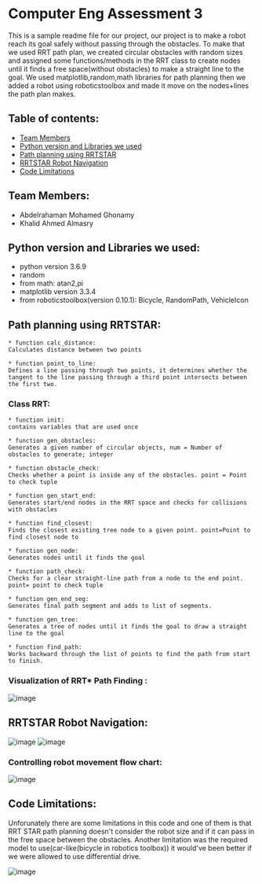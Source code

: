 # Computer Eng Assessment 3
This is a sample readme file for our project, our project is to make a robot reach its goal safely without passing through the obstacles. To make that we used RRT path plan, we created circular obstacles with random sizes and assigned some functions/methods in the RRT class to create nodes until it finds a free space(without obstacles) to make a straight line to the goal. We used matplotlib,random,math libraries for path planning then we added a robot using roboticstoolbox and made it move on the nodes+lines the path plan makes.

## Table of contents:
* [Team Members](#team-members)
* [Python version and Libraries we used](#python-version-and-libraries-we-used)
* [Path planning using RRTSTAR](#path-planning-using-rrtstar)
* [RRTSTAR Robot Navigation](#rrtstar-robot-navigation)
* [Code Limitations](#code-limitations)

## Team Members:
* Abdelrahaman Mohamed Ghonamy
* Khalid Ahmed Almasry

## Python version and Libraries we used:
* python version 3.6.9
* random
* from math: atan2,pi
* matplotlib version 3.3.4 
* from roboticstoolbox(version 0.10.1): Bicycle, RandomPath, VehicleIcon

## Path planning using RRTSTAR:
```
* function calc_distance:
Calculates distance between two points

* function point_to_line:
Defines a line passing through two points, it determines whether the tangent to the line passing through a third point intersects between the first two.
```
### Class RRT:
```
* function init:
contains variables that are used once

* function gen_obstacles:
Generates a given number of circular objects, num = Number of obstacles to generate; integer

* function obstacle_check: 
Checks whether a point is inside any of the obstacles. point = Point to check tuple

* function gen_start_end:
Generates start/end nodes in the RRT space and checks for collisions with obstacles

* function find_closest:
Finds the closest existing tree node to a given point. point=Point to find closest node to

* function gen_node:
Generates nodes until it finds the goal

* function path_check:
Checks for a clear straight-line path from a node to the end point. point= point to check tuple

* function gen_end_seg: 
Generates final path segment and adds to list of segments.

* function gen_tree:
Generates a tree of nodes until it finds the goal to draw a straight line to the goal

* function find_path:
Works backward through the list of points to find the path from start to finish.
```
### Visualization of RRT* Path Finding :
![image](https://user-images.githubusercontent.com/114488000/206672837-721498a7-f4e8-4ac8-a93e-75514b28df64.png)

## RRTSTAR Robot Navigation:
![image](https://user-images.githubusercontent.com/114488000/206672507-b934d52b-8eaf-409f-b91f-3f148f6ca0c2.png)
![image](https://user-images.githubusercontent.com/114488000/206672984-0bcb9327-531a-4084-8e58-22694f650bc5.png)

### Controlling robot movement flow chart:
![image](https://user-images.githubusercontent.com/114658809/206681734-0fd934cb-a860-4671-a006-203dcf3d7d23.png)


## Code Limitations:
Unforunately there are some limitations in this code and one of them is that RRT STAR path planning doesn't consider the robot size and if it can pass in the free space between the obstacles. Another limitation was the required model to use(car-like(bicycle in robotics toolbox)) it would've been better if we were allowed to use differential drive.   

![image](https://user-images.githubusercontent.com/114658809/206684422-622023d4-d9dc-4716-a643-ab4ed49af4f9.png)
